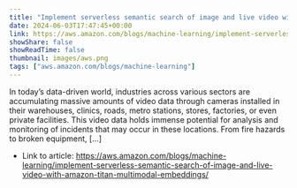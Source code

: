 ```yaml
---
title: "Implement serverless semantic search of image and live video with Amazon Titan Multimodal Embeddings"
date: 2024-06-03T17:47:45+00:00
link: https://aws.amazon.com/blogs/machine-learning/implement-serverless-semantic-search-of-image-and-live-video-with-amazon-titan-multimodal-embeddings/
showShare: false
showReadTime: false
thumbnail: images/aws.png
tags: ["aws.amazon.com/blogs/machine-learning"]
---
```

In today’s data-driven world, industries across various sectors are accumulating massive amounts of video data through cameras installed in their warehouses, clinics, roads, metro stations, stores, factories, or even private facilities. This video data holds immense potential for analysis and monitoring of incidents that may occur in these locations. From fire hazards to broken equipment, […]

- Link to article: https://aws.amazon.com/blogs/machine-learning/implement-serverless-semantic-search-of-image-and-live-video-with-amazon-titan-multimodal-embeddings/